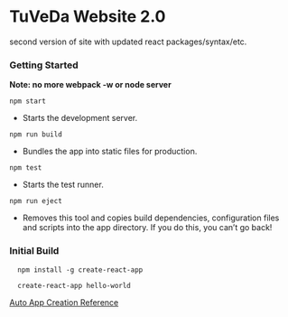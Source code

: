 # TuVeDa Website 2.0

second version of site with updated react packages/syntax/etc.

### Getting Started

**Note: no more webpack -w or node server**

```
npm start
```
* Starts the development server.

```
npm run build
```

* Bundles the app into static files for production.

```
npm test
```

* Starts the test runner.

```
npm run eject
```

* Removes this tool and copies build dependencies, configuration files
  and scripts into the app directory. If you do this, you can’t go back!

### Initial Build

```
  npm install -g create-react-app

  create-react-app hello-world
```

[Auto App Creation Reference](https://facebook.github.io/react/blog/2016/07/22/create-apps-with-no-configuration.html)
